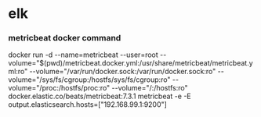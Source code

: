 # elk

### metricbeat docker command

docker run -d  --name=metricbeat  --user=root  --volume="$\(pwd\)/metricbeat.docker.yml:/usr/share/metricbeat/metricbeat.yml:ro"  --volume="/var/run/docker.sock:/var/run/docker.sock:ro"  --volume="/sys/fs/cgroup:/hostfs/sys/fs/cgroup:ro"  --volume="/proc:/hostfs/proc:ro"  --volume="/:/hostfs:ro"  docker.elastic.co/beats/metricbeat:7.3.1 metricbeat -e  -E output.elasticsearch.hosts=\["192.168.99.1:9200"\]





